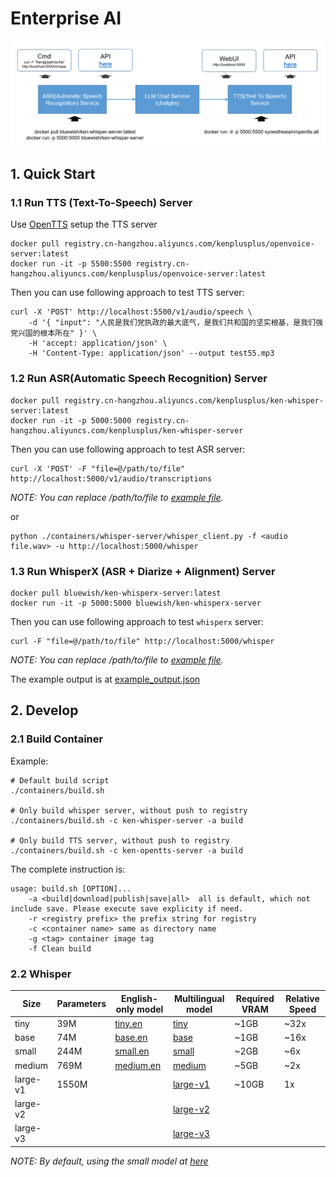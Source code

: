 # Enterprise AI

![](docs/pipeline-overview.png)

## 1. Quick Start

### 1.1 Run TTS (Text-To-Speech) Server

Use [OpenTTS](https://github.com/synesthesiam/opentts) setup the TTS server

```shell
docker pull registry.cn-hangzhou.aliyuncs.com/kenplusplus/openvoice-server:latest
docker run -it -p 5500:5500 registry.cn-hangzhou.aliyuncs.com/kenplusplus/openvoice-server:latest
```

Then you can use following approach to test TTS server:

```shell
curl -X 'POST' http://localhost:5500/v1/audio/speech \
    -d '{ "input": "人民是我们党执政的最大底气，是我们共和国的坚实根基，是我们强党兴国的根本所在" }' \
    -H 'accept: application/json' \
    -H 'Content-Type: application/json' --output test55.mp3
```

### 1.2 Run ASR(Automatic Speech Recognition) Server

```shell
docker pull registry.cn-hangzhou.aliyuncs.com/kenplusplus/ken-whisper-server:latest
docker run -it -p 5000:5000 registry.cn-hangzhou.aliyuncs.com/kenplusplus/ken-whisper-server
```

Then you can use following approach to test ASR server:

```shell
curl -X 'POST' -F "file=@/path/to/file" http://localhost:5000/v1/audio/transcriptions
```

_NOTE: You can replace /path/to/file to [example file](./containers/ken-whisper-server/test22.wav)._

or

```shell
python ./containers/whisper-server/whisper_client.py -f <audio file.wav> -u http://localhost:5000/whisper
```

### 1.3 Run WhisperX (ASR + Diarize + Alignment) Server

```shell
docker pull bluewish/ken-whisperx-server:latest
docker run -it -p 5000:5000 bluewish/ken-whisperx-server
```

Then you can use following approach to test `whisperx` server:

```shell
curl -F "file=@/path/to/file" http://localhost:5000/whisper
```

_NOTE: You can replace /path/to/file to [example file](./containers/ken-whisperx-server/1101_515185834Y.mp3)._

The example output is at [example_output.json](./containers/ken-whisperx-server/example_output.json)

## 2. Develop

### 2.1 Build Container

Example:

```shell
# Default build script
./containers/build.sh

# Only build whisper server, without push to registry
./containers/build.sh -c ken-whisper-server -a build

# Only build TTS server, without push to registry
./containers/build.sh -c ken-opentts-server -a build
```

The complete instruction is:

```shell
usage: build.sh [OPTION]...
    -a <build|download|publish|save|all>  all is default, which not include save. Please execute save explicity if need.
    -r <registry prefix> the prefix string for registry
    -c <container name> same as directory name
    -g <tag> container image tag
    -f Clean build
```

### 2.2 Whisper

| Size | Parameters | English-only model | Multilingual model | Required VRAM | Relative Speed |
| ---- | ---------- | ------------------ | ------------------ | ------------- | -------------- |
| tiny          | 39M   | [tiny.en](https://openaipublic.azureedge.net/main/whisper/models/d3dd57d32accea0b295c96e26691aa14d8822fac7d9d27d5dc00b4ca2826dd03/tiny.en.pt) | [tiny](https://openaipublic.azureedge.net/main/whisper/models/65147644a518d12f04e32d6f3b26facc3f8dd46e5390956a9424a650c0ce22b9/tiny.pt) | ~1GB | ~32x |
| base          | 74M   | [base.en](https://openaipublic.azureedge.net/main/whisper/models/25a8566e1d0c1e2231d1c762132cd20e0f96a85d16145c3a00adf5d1ac670ead/base.en.pt) | [base](https://openaipublic.azureedge.net/main/whisper/models/ed3a0b6b1c0edf879ad9b11b1af5a0e6ab5db9205f891f668f8b0e6c6326e34e/base.pt) | ~1GB | ~16x |
| small         | 244M  | [small.en](https://openaipublic.azureedge.net/main/whisper/models/f953ad0fd29cacd07d5a9eda5624af0f6bcf2258be67c92b79389873d91e0872/small.en.pt) | [small](https://openaipublic.azureedge.net/main/whisper/models/9ecf779972d90ba49c06d968637d720dd632c55bbf19d441fb42bf17a411e794/small.pt) | ~2GB | ~6x |
| medium        | 769M  | [medium.en](https://openaipublic.azureedge.net/main/whisper/models/d7440d1dc186f76616474e0ff0b3b6b879abc9d1a4926b7adfa41db2d497ab4f/medium.en.pt) | [medium](https://openaipublic.azureedge.net/main/whisper/models/345ae4da62f9b3d59415adc60127b97c714f32e89e936602e85993674d08dcb1/medium.pt) | ~5GB | ~2x |
| large-v1      | 1550M | | [large-v1](https://openaipublic.azureedge.net/main/whisper/models/e4b87e7e0bf463eb8e6956e646f1e277e901512310def2c24bf0e11bd3c28e9a/large.pt) | ~10GB | 1x |
| large-v2      |  |  | [large-v2](https://openaipublic.azureedge.net/main/whisper/models/81f7c96c852ee8fc832187b0132e569d6c3065a3252ed18e56effd0b6a73e524/large-v2.pt) |  |  |
| large-v3      |  | | [large-v3](https://openaipublic.azureedge.net/main/whisper/models/e5b1a55b89c1367dacf97e3e19bfd829a01529dbfdeefa8caeb59b3f1b81dadb/large-v3.pt) |  |  |

_NOTE: By default, using the small model at [here](./containers/ken-whisper-server/app.py)_
